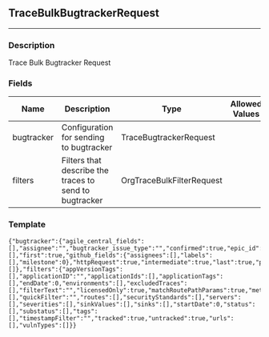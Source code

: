 ## TraceBulkBugtrackerRequest
---
### Description
Trace Bulk Bugtracker Request
### Fields
| Name | Description | Type | Allowed Values | Required |
| ---- | ----------- | ---- | -------------- | -------- |
| bugtracker | Configuration for sending to bugtracker | TraceBugtrackerRequest |  | true |
| filters | Filters that describe the traces to send to bugtracker | OrgTraceBulkFilterRequest |  | true |
### Template
```
{"bugtracker":{"agile_central_fields":[],"assignee":"","bugtracker_issue_type":"","confirmed":true,"epic_id":"","fields":[],"first":true,"github_fields":{"assignees":[],"labels":[],"milestone":0},"httpRequest":true,"intermediate":true,"last":true,"priority":"","recommendation":true,"references":true,"risk":true,"traces":[]},"filters":{"appVersionTags":[],"applicationID":"","applicationIds":[],"applicationTags":[],"endDate":0,"environments":[],"excludedTraces":[],"filterText":"","licensedOnly":true,"matchRoutePathParams":true,"metadataFilters":[],"quickFilter":"","routes":[],"securityStandards":[],"servers":[],"severities":[],"sinkValues":[],"sinks":[],"startDate":0,"status":[],"substatus":[],"tags":[],"timestampFilter":"","tracked":true,"untracked":true,"urls":[],"vulnTypes":[]}}
```
